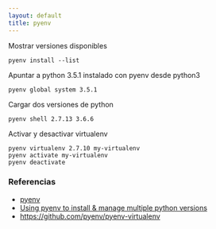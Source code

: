 ```yaml
---
layout: default
title: pyenv
---
```


Mostrar versiones disponibles

    pyenv install --list

Apuntar a python 3.5.1 instalado con pyenv desde python3

    pyenv global system 3.5.1

Cargar dos versiones de python

    pyenv shell 2.7.13 3.6.6

Activar y desactivar virtualenv

    pyenv virtualenv 2.7.10 my-virtualenv
    pyenv activate my-virtualenv
    pyenv deactivate

### Referencias

* [pyenv](https://github.com/yyuu/pyenv)
* [Using pyenv to install & manage multiple python versions](https://anil.io/blog/python/pyenv/using-pyenv-to-install-multiple-python-versions-tox/)
* https://github.com/pyenv/pyenv-virtualenv
